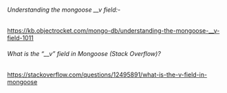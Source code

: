 ###### Understanding the mongoose __v field:-

https://kb.objectrocket.com/mongo-db/understanding-the-mongoose-__v-field-1011





###### What is the “__v” field in Mongoose (Stack Overflow)?

https://stackoverflow.com/questions/12495891/what-is-the-v-field-in-mongoose